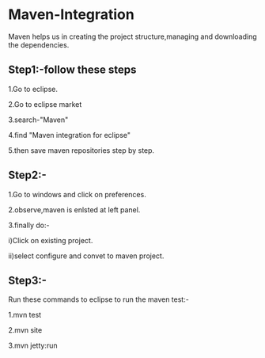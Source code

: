 # Maven-Integration
Maven helps us in creating the project structure,managing and downloading the dependencies.

Step1:-follow these steps
-----------------------------------------------------------------------------------------------
1.Go to eclipse.

2.Go to eclipse market 

3.search-"Maven"

4.find "Maven integration for eclipse"

5.then save maven repositories step by step.


Step2:-
-----------------------------------------------------------------------------------------------
1.Go to windows and click on preferences.

2.observe,maven is enlsted at left panel.

3.finally do:-

i)Click on existing project.

ii)select configure and convet to maven project.

Step3:-
--------------------------------------------------------------------------------------------
Run these commands to eclipse to run the maven test:-

1.mvn test

2.mvn site

3.mvn jetty:run
